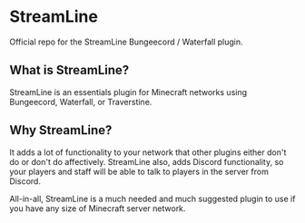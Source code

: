 # StreamLine
Official repo for the StreamLine Bungeecord / Waterfall plugin.

## What is StreamLine?
StreamLine is an essentials plugin for Minecraft networks using Bungeecord, Waterfall, or Traverstine.

## Why StreamLine?
It adds a lot of functionality to your network that other plugins either don't do or don't do affectively.
StreamLine also, adds Discord functionality, so your players and staff will be able to talk to players in the server from Discord.

All-in-all, StreamLine is a much needed and much suggested plugin to use if you have any size of Minecraft server network.

